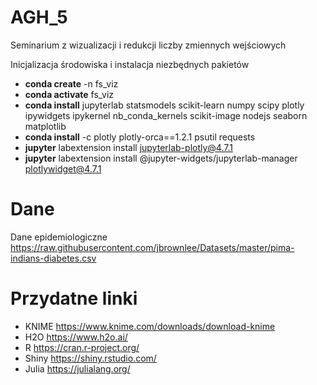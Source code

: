 # AGH_5
Seminarium z wizualizacji i redukcji liczby zmiennych wejściowych

Inicjalizacja środowiska i instalacja niezbędnych pakietów

- **conda create** -n fs_viz 
- **conda activate** fs_viz
- **conda install** jupyterlab statsmodels scikit-learn numpy scipy plotly ipywidgets ipykernel nb_conda_kernels scikit-image  nodejs seaborn matplotlib
- **conda install** -c plotly plotly-orca==1.2.1 psutil requests
- **jupyter** labextension install jupyterlab-plotly@4.7.1
- **jupyter** labextension install @jupyter-widgets/jupyterlab-manager plotlywidget@4.7.1

# Dane 
Dane epidemiologiczne 
https://raw.githubusercontent.com/jbrownlee/Datasets/master/pima-indians-diabetes.csv

# Przydatne linki
- KNIME https://www.knime.com/downloads/download-knime
- H2O https://www.h2o.ai/ 
- R https://cran.r-project.org/
- Shiny https://shiny.rstudio.com/
- Julia https://julialang.org/ 


